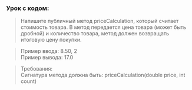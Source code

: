 ### Урок с кодом:
>Напишите публичный метод priceCalculation, который считает стоимость товара.
В метод передается цена товара (может быть дробной) и количество товара, метод должен возвращать итоговую цену покупки.
 
>Пример ввода: 8.50, 2  
Пример вывода: 17.0

>Требования:   
Сигнатура метода должна быть: priceCalculation(double price, int count)
